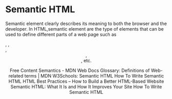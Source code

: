 # Semantic HTML

Semantic element clearly describes its meaning to both the browser and the developer. In HTML,semantic element are the type of elements that can be used to define different parts of a web page such as <form>, <table>, <article>, <header>, <footer>, etc.

<ResourceGroupTitle>Free Content</ResourceGroupTitle>
<BadgeLink badgeText='Read' colorScheme='yellow' href='https://developer.mozilla.org/en-US/docs/Glossary/Semantics'>Semantics - MDN Web Docs Glossary: Definitions of Web-related terms | MDN</BadgeLink>
<BadgeLink badgeText='Read' colorScheme='yellow' href='https://www.w3schools.com/html/html5_semantic_elements.asp'>W3Schools: Semantic HTML</BadgeLink>
<BadgeLink badgeText='Read' colorScheme='yellow' href='https://hackernoon.com/how-to-write-semantic-html-dkq3ulo'>How To Write Semantic HTML</BadgeLink>
<BadgeLink badgeText='Read' colorScheme='yellow' href='https://www.freecodecamp.org/news/html-best-practices/'>HTML Best Practices – How to Build a Better HTML-Based Website</BadgeLink>
<BadgeLink badgeText='Read' colorScheme='yellow' href='https://blog.hubspot.com/website/semantic-html'>Semantic HTML: What It Is and How It Improves Your Site</BadgeLink>
<BadgeLink badgeText='Read' colorScheme='yellow' href='https://hackernoon.com/how-to-write-semantic-html-dkq3ulo'>How To Write Semantic HTML</BadgeLink>

